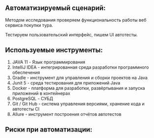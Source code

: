 ## Автоматизируемый сценарий:
Методом исследования проверяем функциональность работы веб сервиса покупки тура.

Тестируем пользовательский интерфейс, пишем UI автотесты.

## Используемые инструменты:
1. JAVA 11 - Язык программирования 
2. IntelliJ IDEA - интегрированная среда разработки программного обеспечения
3. Gradle - инструмент для управления и сборки проектов на Java
4. Junit 5 - среда тестирования для приложений Java
5. Docker - платформа для разработки, развёртывания и запуска приложений в контейнерах
6. PostgreSQL - СУБД
7. Git / Git Hub - система управления версиями, хранение кода и автотесты CI
8. Allure - инструмент построения отчётов автотестов

## Риски при автоматизации:
